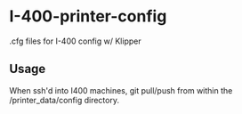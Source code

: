 # I-400-printer-config
.cfg files for I-400 config w/ Klipper

## Usage
When ssh'd into I400 machines, git pull/push from within the /printer_data/config directory.  
